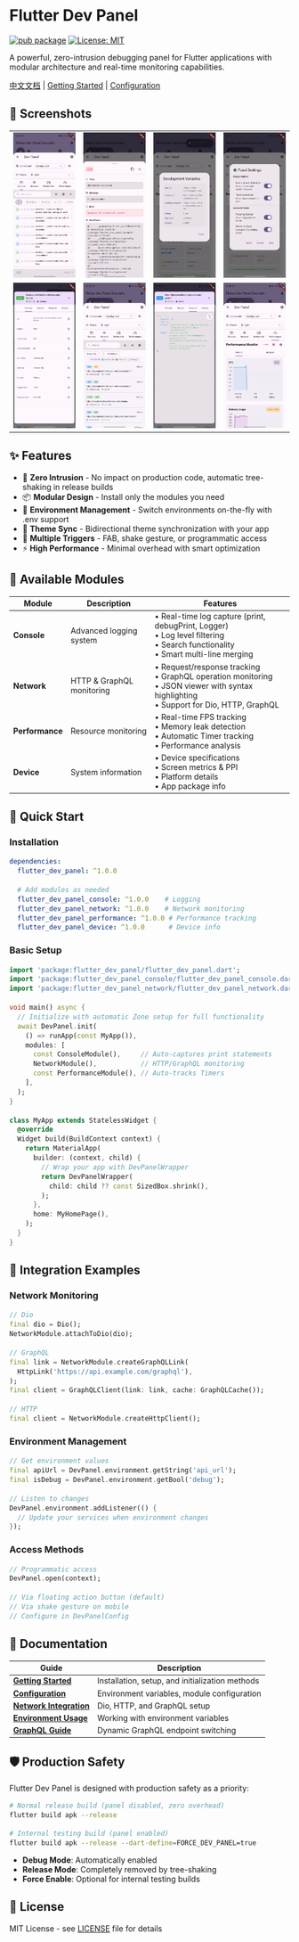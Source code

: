 # Flutter Dev Panel

[![pub package](https://img.shields.io/pub/v/flutter_dev_panel.svg)](https://pub.dev/packages/flutter_dev_panel)
[![License: MIT](https://img.shields.io/badge/License-MIT-yellow.svg)](https://opensource.org/licenses/MIT)

A powerful, zero-intrusion debugging panel for Flutter applications with modular architecture and real-time monitoring capabilities.

[中文文档](README_CN.md) | [Getting Started](docs/getting_started.md) | [Configuration](docs/configuration.md)

## 📸 Screenshots

<table>
  <tr>
    <td><img src="screenshots/console-module.jpg" alt="Console" width="200"/></td>
    <td><img src="screenshots/console-module-log-detail.jpg" alt="Log Detail" width="200"/></td>
    <td><img src="screenshots/devpanel-environment-switch.jpg" alt="Environment" width="200"/></td>
    <td><img src="screenshots/devpanel-setting.jpg" alt="Settings" width="200"/></td>
  </tr>
  <tr>
    <td><img src="screenshots/network-module-overview.jpg" alt="network-module-overview" width="200"/></td>
    <td><img src="screenshots/network-module.jpg" alt="Network" width="200"/></td>
    <td><img src="screenshots/network-module-response.jpg" alt="Response" width="200"/></td>
    <td><img src="screenshots/performance-module.jpg" alt="Performance" width="200"/></td>
  </tr>
</table>

## ✨ Features

- 🚀 **Zero Intrusion** - No impact on production code, automatic tree-shaking in release builds
- 📦 **Modular Design** - Install only the modules you need
- 🔧 **Environment Management** - Switch environments on-the-fly with .env support
- 🎨 **Theme Sync** - Bidirectional theme synchronization with your app
- 📱 **Multiple Triggers** - FAB, shake gesture, or programmatic access
- ⚡ **High Performance** - Minimal overhead with smart optimization

## 🎯 Available Modules

| Module | Description | Features |
|--------|-------------|----------|
| **Console** | Advanced logging system | • Real-time log capture (print, debugPrint, Logger)<br>• Log level filtering<br>• Search functionality<br>• Smart multi-line merging |
| **Network** | HTTP & GraphQL monitoring | • Request/response tracking<br>• GraphQL operation monitoring<br>• JSON viewer with syntax highlighting<br>• Support for Dio, HTTP, GraphQL |
| **Performance** | Resource monitoring | • Real-time FPS tracking<br>• Memory leak detection<br>• Automatic Timer tracking<br>• Performance analysis |
| **Device** | System information | • Device specifications<br>• Screen metrics & PPI<br>• Platform details<br>• App package info |


## 🚀 Quick Start

### Installation

```yaml
dependencies:
  flutter_dev_panel: ^1.0.0
  
  # Add modules as needed
  flutter_dev_panel_console: ^1.0.0    # Logging
  flutter_dev_panel_network: ^1.0.0    # Network monitoring
  flutter_dev_panel_performance: ^1.0.0 # Performance tracking
  flutter_dev_panel_device: ^1.0.0      # Device info
```

### Basic Setup

```dart
import 'package:flutter_dev_panel/flutter_dev_panel.dart';
import 'package:flutter_dev_panel_console/flutter_dev_panel_console.dart';
import 'package:flutter_dev_panel_network/flutter_dev_panel_network.dart';

void main() async {
  // Initialize with automatic Zone setup for full functionality
  await DevPanel.init(
    () => runApp(const MyApp()),
    modules: [
      const ConsoleModule(),     // Auto-captures print statements
      NetworkModule(),           // HTTP/GraphQL monitoring
      const PerformanceModule(), // Auto-tracks Timers
    ],
  );
}

class MyApp extends StatelessWidget {
  @override
  Widget build(BuildContext context) {
    return MaterialApp(
      builder: (context, child) {
        // Wrap your app with DevPanelWrapper
        return DevPanelWrapper(
          child: child ?? const SizedBox.shrink(),
        );
      },
      home: MyHomePage(),
    );
  }
}
```

## 🔧 Integration Examples

### Network Monitoring

```dart
// Dio
final dio = Dio();
NetworkModule.attachToDio(dio);

// GraphQL
final link = NetworkModule.createGraphQLLink(
  HttpLink('https://api.example.com/graphql'),
);
final client = GraphQLClient(link: link, cache: GraphQLCache());

// HTTP
final client = NetworkModule.createHttpClient();
```

### Environment Management

```dart
// Get environment values
final apiUrl = DevPanel.environment.getString('api_url');
final isDebug = DevPanel.environment.getBool('debug');

// Listen to changes
DevPanel.environment.addListener(() {
  // Update your services when environment changes
});
```

### Access Methods

```dart
// Programmatic access
DevPanel.open(context);

// Via floating action button (default)
// Via shake gesture on mobile
// Configure in DevPanelConfig
```

## 📖 Documentation

| Guide | Description |
|-------|-------------|
| **[Getting Started](docs/getting_started.md)** | Installation, setup, and initialization methods |
| **[Configuration](docs/configuration.md)** | Environment variables, module configuration |
| **[Network Integration](docs/network_integration.md)** | Dio, HTTP, and GraphQL setup |
| **[Environment Usage](docs/environment_usage.md)** | Working with environment variables |
| **[GraphQL Guide](docs/graphql_environment_switching.md)** | Dynamic GraphQL endpoint switching |

## 🛡️ Production Safety

Flutter Dev Panel is designed with production safety as a priority:

```bash
# Normal release build (panel disabled, zero overhead)
flutter build apk --release

# Internal testing build (panel enabled)
flutter build apk --release --dart-define=FORCE_DEV_PANEL=true
```

- **Debug Mode**: Automatically enabled
- **Release Mode**: Completely removed by tree-shaking
- **Force Enable**: Optional for internal testing builds

## 📄 License

MIT License - see [LICENSE](LICENSE) file for details